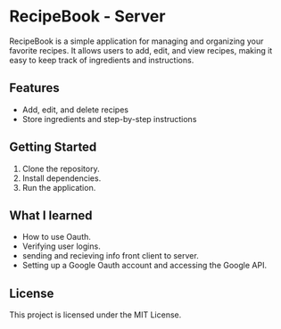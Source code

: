 # RecipeBook - Server

RecipeBook is a simple application for managing and organizing your favorite recipes. It allows users to add, edit, and view recipes, making it easy to keep track of ingredients and instructions.

## Features

- Add, edit, and delete recipes
- Store ingredients and step-by-step instructions

## Getting Started

1. Clone the repository.
2. Install dependencies.
3. Run the application.

## What I learned

- How to use Oauth.
- Verifying user logins.
- sending and recieving info front client to server.
- Setting up a Google Oauth account and accessing the Google API.

## License

This project is licensed under the MIT License.